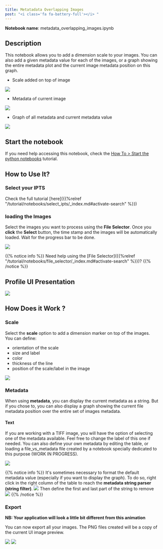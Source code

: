 ```yaml
---
title: Metatadata Overlapping Images
post: "<i class='fa fa-battery-full'></i> "
---
```


**Notebook name**: metadata_overlapping_images.ipynb

## Description

This notebook allows you to add a dimension scale to your images. You can also add a given metadata value
for each of the images, or a graph showing the entire metadata plot and the current image metadata position on this graph.

* Scale added on top of image
<img src='/tutorial/notebooks/metadata_overlapping_images/images/scale.png'>

* Metadata of current image
<img src='/tutorial/notebooks/metadata_overlapping_images/images/metadata_text.png'>

* Graph of all metadata and current metadata value
<img src='/tutorial/notebooks/metadata_overlapping_images/images/metadata_graph.png'>

## Start the notebook

If you need help accessing this notebook, check the [How To > Start the python
notebooks](/en/tutorial/how_to_start_notebooks) tutorial.

## How to Use It?

### Select your IPTS

Check the full tutorial [here]({{%relref "/tutorial/notebooks/select_ipts/_index.md#activate-search" %}})</i>

### loading the Images

Select the images you want to process using the **File Selector**. Once you **click** the **Select** button, the time
stamp and the images will be automatically loaded. Wait for the progress bar to be done.

<img src='/tutorial/notebooks/calibrated_transmission/images/select_files.gif' />

{{% notice info %}}
Need help using the [File Selector]({{%relref "/tutorial/notebooks/file_selector/_index.md#activate-search" %}})?
{{% /notice %}}

## Profile UI Presentation

<img src='/tutorial/notebooks/metadata_overlapping_images/images/ui_presentation.png' />

## How Does it Work ?

### Scale

Select the **scale** option to add a dimension marker on top of the images. You can define:

 * orientation of the scale
 * size and label
 * color
 * thickness of the line
 * position of the scale/label in the image

<img src='/tutorial/notebooks/metadata_overlapping_images/images/scale.gif' />

### Metadata

When using **metadata**, you can display the current metadata as a string. But if you chose to, you can
also display a graph showing the current file metadata position over the entire set of images metadata.

#### Text

If you are working with a TIFF image, you will have the option of selecting one of the metadata available. Feel free
to change the label of this one if needed.
You can also define your own metadata by editing the table, or loading a file_vs_metadata file created by a notebook
specially dedicated to this purpose (WORK IN PROGRESS).

<img src='/tutorial/notebooks/metadata_overlapping_images/images/metadata_text.gif' />

{{% notice info %}}
It's sometimes necessary to format the default metadata value (especially if you want to display the graph). To do so,
right click in the right column of the table to reach the **metadata string parser (string filter)**.
<img src='/tutorial/notebooks/metadata_overlapping_images/images/string_filter_1.png' />
Then define the first and last part of the string to remove
<img src='/tutorial/notebooks/metadata_overlapping_images/images/string_filter_2.png' />
{{% /notice %}}

### Export

**NB: Your application will look a little bit different from this animation**

You can now export all your images. The PNG files created will be a copy of the current UI image preview.

<img src='/tutorial/notebooks/metadata_overlapping_images/images/export.gif' />

<img src='/tutorial/notebooks/metadata_overlapping_images/images/exported_images.png' />



